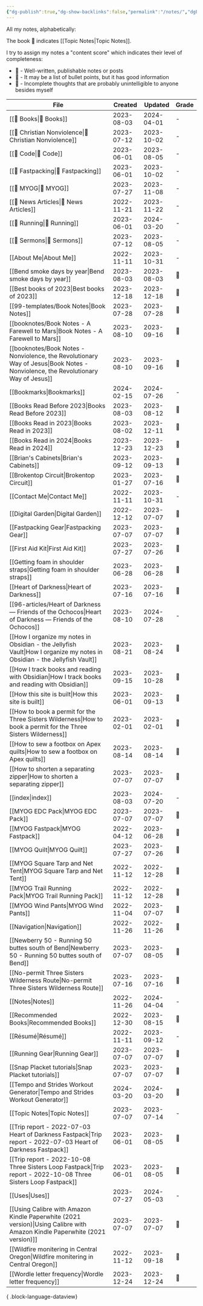 ```yaml
---
{"dg-publish":true,"dg-show-backlinks":false,"permalink":"/notes/","dgPassFrontmatter":true}
---
```



All my notes, alphabetically:

The book 📘 indicates [[Topic Notes\|Topic Notes]].

I try to assign my notes a "content score" which indicates their level of completeness:

-   🥇 - Well-written, publishable notes or posts
-   🥈 - It may be a list of bullet points, but it has good information
-   🥉 - Incomplete thoughts that are probably unintelligible to anyone besides myself

| File                                                                                                                                | Created    | Updated    | Grade |
| ----------------------------------------------------------------------------------------------------------------------------------- | ---------- | ---------- | ----- |
| [[📘 Books\|📘 Books]]                                                                                                           | 2023-08-03 | 2024-04-01 | \-    |
| [[📘 Christian Nonviolence\|📘 Christian Nonviolence]]                                                                           | 2023-07-12 | 2023-10-02 | \-    |
| [[📘 Code\|📘 Code]]                                                                                                             | 2023-06-01 | 2023-08-05 | \-    |
| [[📘 Fastpacking\|📘 Fastpacking]]                                                                                               | 2023-06-01 | 2023-10-02 | \-    |
| [[📘 MYOG\|📘 MYOG]]                                                                                                             | 2023-07-27 | 2023-11-08 | \-    |
| [[📘 News Articles\|📘 News Articles]]                                                                                           | 2022-11-21 | 2023-11-22 | \-    |
| [[📘 Running\|📘 Running]]                                                                                                       | 2023-06-01 | 2024-03-20 | \-    |
| [[📘 Sermons\|📘 Sermons]]                                                                                                       | 2023-07-12 | 2023-08-05 | \-    |
| [[About Me\|About Me]]                                                                                                           | 2022-11-11 | 2023-10-31 | \-    |
| [[Bend smoke days by year\|Bend smoke days by year]]                                                                             | 2023-08-03 | 2023-08-03 | 🥈    |
| [[Best books of 2023\|Best books of 2023]]                                                                                       | 2023-12-18 | 2023-12-18 | 🥇    |
| [[99-templates/Book Notes\|Book Notes]]                                                                                          | 2023-07-28 | 2023-07-28 | 🥈    |
| [[booknotes/Book Notes - A Farewell to Mars\|Book Notes - A Farewell to Mars]]                                                   | 2023-08-10 | 2023-09-16 | 🥈    |
| [[booknotes/Book Notes - Nonviolence, the Revolutionary Way of Jesus\|Book Notes - Nonviolence, the Revolutionary Way of Jesus]] | 2023-08-10 | 2023-09-16 | 🥈    |
| [[Bookmarks\|Bookmarks]]                                                                                                         | 2024-02-15 | 2024-07-26 | \-    |
| [[Books Read Before 2023\|Books Read Before 2023]]                                                                               | 2023-08-03 | 2023-08-12 | 🥈    |
| [[Books Read in 2023\|Books Read in 2023]]                                                                                       | 2023-08-02 | 2023-12-11 | 🥈    |
| [[Books Read in 2024\|Books Read in 2024]]                                                                                       | 2023-12-23 | 2023-12-23 | 🥈    |
| [[Brian's Cabinets\|Brian's Cabinets]]                                                                                           | 2023-09-12 | 2023-09-13 | 🥈    |
| [[Brokentop Circuit\|Brokentop Circuit]]                                                                                         | 2023-01-27 | 2023-07-16 | 🥇    |
| [[Contact Me\|Contact Me]]                                                                                                       | 2022-11-11 | 2023-10-31 | \-    |
| [[Digital Garden\|Digital Garden]]                                                                                               | 2022-12-12 | 2023-07-07 | 🥈    |
| [[Fastpacking Gear\|Fastpacking Gear]]                                                                                           | 2023-07-07 | 2023-07-07 | 🥈    |
| [[First Aid Kit\|First Aid Kit]]                                                                                                 | 2023-07-27 | 2023-07-26 | 🥈    |
| [[Getting foam in shoulder straps\|Getting foam in shoulder straps]]                                                             | 2023-06-28 | 2023-06-28 | 🥉    |
| [[Heart of Darkness\|Heart of Darkness]]                                                                                         | 2023-07-16 | 2023-07-16 | 🥇    |
| [[96-articles/Heart of Darkness — Friends of the Ochocos\|Heart of Darkness — Friends of the Ochocos]]                           | 2023-08-10 | 2024-07-28 | \-    |
| [[How I organize my notes in Obsidian - the Jellyfish Vault\|How I organize my notes in Obsidian - the Jellyfish Vault]]         | 2023-08-21 | 2023-08-24 | 🥇    |
| [[How I track books and reading with Obsidian\|How I track books and reading with Obsidian]]                                     | 2023-09-15 | 2023-10-28 | 🥇    |
| [[How this site is built\|How this site is built]]                                                                               | 2023-06-01 | 2023-09-13 | 🥇    |
| [[How to book a permit for the Three Sisters Wilderness\|How to book a permit for the Three Sisters Wilderness]]                 | 2023-02-01 | 2023-02-01 | 🥇    |
| [[How to sew a footbox on Apex quilts\|How to sew a footbox on Apex quilts]]                                                     | 2023-08-14 | 2023-08-14 | 🥈    |
| [[How to shorten a separating zipper\|How to shorten a separating zipper]]                                                       | 2023-07-07 | 2023-07-07 | 🥈    |
| [[index\|index]]                                                                                                                 | 2023-08-03 | 2024-07-20 | \-    |
| [[MYOG EDC Pack\|MYOG EDC Pack]]                                                                                                 | 2023-07-07 | 2023-07-07 | 🥈    |
| [[MYOG Fastpack\|MYOG Fastpack]]                                                                                                 | 2022-04-12 | 2023-06-28 | 🥈    |
| [[MYOG Quilt\|MYOG Quilt]]                                                                                                       | 2023-07-27 | 2023-07-26 | 🥈    |
| [[MYOG Square Tarp and Net Tent\|MYOG Square Tarp and Net Tent]]                                                                 | 2022-11-12 | 2022-12-28 | 🥈    |
| [[MYOG Trail Running Pack\|MYOG Trail Running Pack]]                                                                             | 2022-11-12 | 2022-12-28 | 🥉    |
| [[MYOG Wind Pants\|MYOG Wind Pants]]                                                                                             | 2022-11-04 | 2023-07-07 | 🥈    |
| [[Navigation\|Navigation]]                                                                                                       | 2022-11-26 | 2022-11-26 | 🥈    |
| [[Newberry 50 - Running 50 buttes south of Bend\|Newberry 50 - Running 50 buttes south of Bend]]                                 | 2023-07-07 | 2023-08-05 | 🥈    |
| [[No-permit Three Sisters Wilderness Route\|No-permit Three Sisters Wilderness Route]]                                           | 2023-07-16 | 2023-07-16 | 🥇    |
| [[Notes\|Notes]]                                                                                                                 | 2022-11-26 | 2024-04-04 | \-    |
| [[Recommended Books\|Recommended Books]]                                                                                         | 2022-12-30 | 2023-08-15 | 🥇    |
| [[Résumé\|Résumé]]                                                                                                               | 2022-11-11 | 2023-09-12 | \-    |
| [[Running Gear\|Running Gear]]                                                                                                   | 2023-07-07 | 2023-07-07 | 🥈    |
| [[Snap Placket tutorials\|Snap Placket tutorials]]                                                                               | 2023-07-07 | 2023-07-07 | 🥈    |
| [[Tempo and Strides Workout Generator\|Tempo and Strides Workout Generator]]                                                     | 2024-03-20 | 2024-03-20 | 🥈    |
| [[Topic Notes\|Topic Notes]]                                                                                                     | 2023-07-07 | 2023-07-14 | \-    |
| [[Trip report - 2022-07-03 Heart of Darkness Fastpack\|Trip report - 2022-07-03 Heart of Darkness Fastpack]]                     | 2023-06-01 | 2023-08-05 | 🥇    |
| [[Trip report - 2022-10-08 Three Sisters Loop Fastpack\|Trip report - 2022-10-08 Three Sisters Loop Fastpack]]                   | 2023-06-01 | 2023-08-05 | 🥇    |
| [[Uses\|Uses]]                                                                                                                   | 2023-07-27 | 2024-05-03 | \-    |
| [[Using Calibre with Amazon Kindle Paperwhite (2021 version)\|Using Calibre with Amazon Kindle Paperwhite (2021 version)]]       | 2023-07-07 | 2023-07-07 | 🥇    |
| [[Wildfire monitering in Central Oregon\|Wildfire monitering in Central Oregon]]                                                 | 2022-11-12 | 2023-09-18 | 🥇    |
| [[Wordle letter frequency\|Wordle letter frequency]]                                                                             | 2023-12-24 | 2023-12-24 | 🥇    |

{ .block-language-dataview}